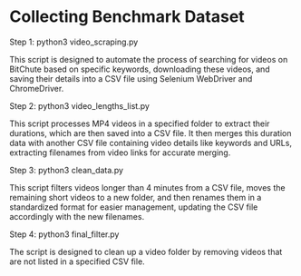 # Collecting Benchmark Dataset

Step 1: python3 video_scraping.py

This script is designed to automate the process of searching for videos on BitChute based on specific keywords, downloading these videos, and saving their details into a CSV file using Selenium WebDriver and ChromeDriver.


Step 2: python3 video_lengths_list.py

This script processes MP4 videos in a specified folder to extract their durations, which are then saved into a CSV file. It then merges this duration data with another CSV file containing video details like keywords and URLs, extracting filenames from video links for accurate merging.


Step 3: python3 clean_data.py

This script filters videos longer than 4 minutes from a CSV file, moves the remaining short videos to a new folder, and then renames them in a standardized format for easier management, updating the CSV file accordingly with the new filenames.


Step 4: python3 final_filter.py

The script is designed to clean up a video folder by removing videos that are not listed in a specified CSV file. 


